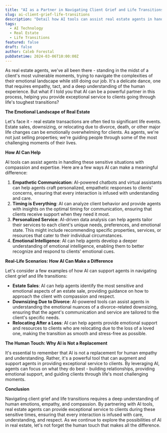 ```yaml
---
title: "AI as a Partner in Navigating Client Grief and Life Transitions"
slug: ai-client-grief-life-transitions
description: "Detail how AI tools can assist real estate agents in handling sensitive situations such as estate sales or downsizing due to life transitions like divorce or death."
tags:
  - AI Technology
  - Real Estate
  - Life Transitions
featured: false
draft: false
author: Caleb Forestal
pubDatetime: 2024-03-06T10:00:00Z
---
```


As real estate agents, we've all been there - standing in the midst of a client's most vulnerable moments, trying to navigate the complexities of their emotional landscape while still doing our job. It's a delicate dance, one that requires empathy, tact, and a deep understanding of the human experience. But what if I told you that AI can be a powerful partner in this process, helping you provide exceptional service to clients going through life's toughest transitions?

**The Emotional Landscape of Real Estate**

Let's face it - real estate transactions are often tied to significant life events. Estate sales, downsizing, or relocating due to divorce, death, or other major life changes can be emotionally overwhelming for clients. As agents, we're not just selling properties; we're guiding people through some of the most challenging moments of their lives.

**How AI Can Help**

AI tools can assist agents in handling these sensitive situations with compassion and expertise. Here are a few ways AI can make a meaningful difference:

1. **Empathetic Communication**: AI-powered chatbots and virtual assistants can help agents craft personalized, empathetic responses to clients' concerns, ensuring that every interaction is infused with understanding and care.
2. **Timing is Everything**: AI can analyze client behavior and provide agents with insights on the optimal timing for communication, ensuring that clients receive support when they need it most.
3. **Personalized Service**: AI-driven data analysis can help agents tailor their services to each client's unique needs, preferences, and emotional state. This might include recommending specific properties, services, or resources that cater to their individual circumstances.
4. **Emotional Intelligence**: AI can help agents develop a deeper understanding of emotional intelligence, enabling them to better recognize and respond to clients' emotional cues.

**Real-Life Scenarios: How AI Can Make a Difference**

Let's consider a few examples of how AI can support agents in navigating client grief and life transitions:

* **Estate Sales**: AI can help agents identify the most sensitive and emotional aspects of an estate sale, providing guidance on how to approach the client with compassion and respect.
* **Downsizing Due to Divorce**: AI-powered tools can assist agents in understanding the emotional nuances of a divorce-related downsizing, ensuring that the agent's communication and service are tailored to the client's specific needs.
* **Relocating After a Loss**: AI can help agents provide emotional support and resources to clients who are relocating due to the loss of a loved one, making the transition as smooth and stress-free as possible.

**The Human Touch: Why AI is Not a Replacement**

It's essential to remember that AI is not a replacement for human empathy and understanding. Rather, it's a powerful tool that can augment and support agents in providing exceptional service to clients. By leveraging AI, agents can focus on what they do best - building relationships, providing emotional support, and guiding clients through life's most challenging moments.

**Conclusion**

Navigating client grief and life transitions requires a deep understanding of human emotions, empathy, and compassion. By partnering with AI tools, real estate agents can provide exceptional service to clients during these sensitive times, ensuring that every interaction is infused with care, understanding, and respect. As we continue to explore the possibilities of AI in real estate, let's not forget the human touch that makes all the difference.